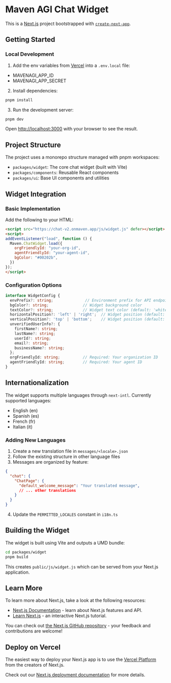 # Maven AGI Chat Widget

This is a [Next.js](https://nextjs.org/) project bootstrapped with [`create-next-app`](https://github.com/vercel/next.js/tree/canary/packages/create-next-app).

## Getting Started

### Local Development

1. Add the env variables from [Vercel](https://vercel.com/mavenagi/mavenagi-developer-app-production-internal-snowflake-query/settings/environment-variables) into a `.env.local` file:
* MAVENAGI_APP_ID
* MAVENAGI_APP_SECRET

2. Install dependencies:
```bash
pnpm install
```

3. Run the development server:
```bash
pnpm dev
```

Open [http://localhost:3000](http://localhost:3000) with your browser to see the result.

## Project Structure

The project uses a monorepo structure managed with pnpm workspaces:

- `packages/widget`: The core chat widget (built with Vite)
- `packages/components`: Reusable React components
- `packages/ui`: Base UI components and utilities

## Widget Integration

### Basic Implementation

Add the following to your HTML:

```html
<script src="https://chat-v2.onmaven.app/js/widget.js" defer></script>
<script>
addEventListener("load", function () {
  Maven.ChatWidget.load({
    orgFriendlyId: "your-org-id",
    agentFriendlyId: "your-agent-id",
    bgColor: "#00202b",
  })
});
</script>
```

### Configuration Options

```typescript
interface WidgetConfig {
  envPrefix?: string;              // Environment prefix for API endpoints
  bgColor?: string;               // Widget background color
  textColor?: string;             // Widget text color (default: 'white')
  horizontalPosition?: 'left' | 'right';  // Widget position (default: 'right')
  verticalPosition?: 'top' | 'bottom';    // Widget position (default: 'bottom')
  unverifiedUserInfo?: {
    firstName?: string;
    lastName?: string;
    userId?: string;
    email?: string;
    businessName?: string;
  };
  orgFriendlyId: string;          // Required: Your organization ID
  agentFriendlyId: string;        // Required: Your agent ID
}
```

## Internationalization

The widget supports multiple languages through `next-intl`. Currently supported languages:

- English (en)
- Spanish (es)
- French (fr)
- Italian (it)

### Adding New Languages

1. Create a new translation file in `messages/<locale>.json`
2. Follow the existing structure in other language files
3. Messages are organized by feature:

```json
{
  "chat": {
    "ChatPage": {
      "default_welcome_message": "Your translated message",
      // ... other translations
    }
  }
}
```

4. Update the `PERMITTED_LOCALES` constant in `i18n.ts`

## Building the Widget

The widget is built using Vite and outputs a UMD bundle:

```bash
cd packages/widget
pnpm build
```

This creates `public/js/widget.js` which can be served from your Next.js application.

## Learn More

To learn more about Next.js, take a look at the following resources:

- [Next.js Documentation](https://nextjs.org/docs) - learn about Next.js features and API.
- [Learn Next.js](https://nextjs.org/learn) - an interactive Next.js tutorial.

You can check out [the Next.js GitHub repository](https://github.com/vercel/next.js/) - your feedback and contributions are welcome!

## Deploy on Vercel

The easiest way to deploy your Next.js app is to use the [Vercel Platform](https://vercel.com/new?utm_medium=default-template&filter=next.js&utm_source=create-next-app&utm_campaign=create-next-app-readme) from the creators of Next.js.

Check out our [Next.js deployment documentation](https://nextjs.org/docs/deployment) for more details.
